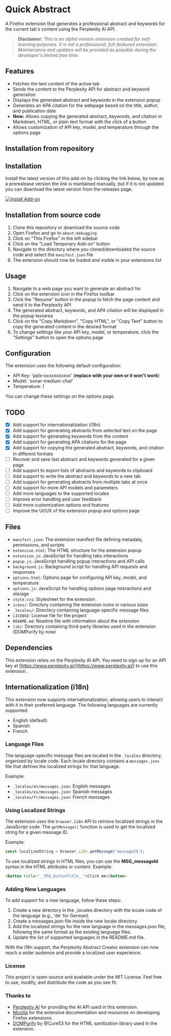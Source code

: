 # Quick Abstract

A Firefox extension that generates a professional abstract and keywords for the current tab's content using the Perplexity AI API.

> **Disclaimer**: _This is an alpha version extension created for self-learning purposes. It is not a professional, full-featured extension. Maintenance and updates will be provided as possible during the developer's limited free time._

## Features
- Fetches the text content of the active tab
- Sends the content to the Perplexity API for abstract and keyword generation 
- Displays the generated abstract and keywords in the extension popup
- Generates an APA citation for the webpage based on the title, author, and publication date
- **New:** Allows copying the generated abstract, keywords, and citation in Markdown, HTML, or plain text format with the click of a button
- Allows customization of API key, model, and temperature through the options page

## Installation from repository

## Installation

Install the latest version of this add-on by clicking the link below, by now as a prerealease version the link is mantained manually, but if it is not updated you can download the latest version from the releases page.

[![Install Add-on](https://img.shields.io/badge/Install-Add--on-brightgreen?style=for-the-badge)](https://github.com/imigueldiaz/firefox-perplexity-abstract/releases/download/0.3.8.xpi/quick_abstract.xpi)

## Installation from source code
1. Clone this repository or download the source code
2. Open Firefox and go to `about:debugging`
3. Click on "This Firefox" in the left sidebar
4. Click on the "Load Temporary Add-on" button
5. Navigate to the directory where you cloned/downloaded the source code and select the `manifest.json` file
6. The extension should now be loaded and visible in your extensions list

## Usage
1. Navigate to a web page you want to generate an abstract for
2. Click on the extension icon in the Firefox toolbar
3. Click the "Resume" button in the popup to fetch the page content and send it to the Perplexity API
4. The generated abstract, keywords, and APA citation will be displayed in the popup textarea
5. Click on the "Copy Markdown", "Copy HTML", or "Copy Text" button to copy the generated content in the desired format
6. To change settings like your API key, model, or temperature, click the "Settings" button to open the options page

## Configuration
The extension uses the following default configuration:
- API Key: 'pplx-xxxxxxxxxxx' (**replace with your own or it won't work**)
- Model: 'sonar-medium-chat'
- Temperature: 1

You can change these settings on the options page.

## TODO

- [x] Add support for internationalization (i18n)
- [x] Add support for generating abstracts from selected text on the page
- [x] Add support for generating keywords from the content
- [x] Add support for generating APA citations for the page
- [x] Add support for copying the generated abstract, keywords, and citation in different formats
- [ ] Recover and save last abstract and keywords generated for a given page
- [ ] Add support to export lists of abstracts and keywords to clipboard
- [ ] Add support to write the abstract and keywords to a new tab
- [ ] Add support for generating abstracts from multiple tabs at once
- [ ] Add support for more API models and parameters
- [ ] Add more languages to the supported locales
- [ ] Improve error handling and user feedback
- [ ] Add more customization options and features
- [ ] Improve the UI/UX of the extension popup and options page

## Files

- `manifest.json`: The extension manifest file defining metadata, permissions, and scripts
- `extension.html`: The HTML structure for the extension popup
- `extension.js`: JavaScript for handling tabs interactions
- `popup.js`: JavaScript handling popup interactions and API calls
- `background.js`: Background script for handling API requests and responses
- `options.html`: Options page for configuring API key, model, and temperature
- `options.js`: JavaScript for handling options page interactions and storage
- `style.css`: Stylesheet for the extension
- `icons/`: Directory containing the extension icons in various sizes
- `_locales/`: Directory containing language-specific message files
- `LICENSE`: License file for the project
- `README.md`: Readme file with information about the extension
- `lib/`: Directory containing third-party libraries used in the extension (DOMPurify by now)


## Dependencies

This extension relies on the Perplexity AI API. You need to sign up for an API key at [https://www.perplexity.ai/](https://www.perplexity.ai/) to use this extension.

## Internationalization (i18n)

This extension now supports internationalization, allowing users to interact with it in their preferred language. The following languages are currently supported:

- English (default)
- Spanish
- French

### Language Files

The language-specific message files are located in the `_locales` directory, organized by locale code. Each locale directory contains a `messages.json` file that defines the localized strings for that language.

Example:
- `_locales/en/messages.json`: English messages
- `_locales/es/messages.json`: Spanish messages
- `_locales/fr/messages.json`: French messages

### Using Localized Strings

The extension uses the `browser.i18n` API to retrieve localized strings in the JavaScript code. The `getMessage()` function is used to get the localized string for a given message ID.

Example:
```javascript
const localizedString = browser.i18n.getMessage('messageId');
```
To use localized strings in HTML files, you can use the __MSG_messageId__ syntax in the HTML attributes or content. Example:
```html
<button title="__MSG_buttonTitle__">Click me</button>
```
### Adding New Languages
To add support for a new language, follow these steps:

1. Create a new directory in the \_locales directory with the locale code of the language (e.g., 'de' for German).
2. Create a messages.json file inside the new locale directory.
3. Add the localized strings for the new language in the messages.json file, following the same format as the existing language files.
4. Update the list of supported languages in the README.md file.

With the i18n support, the Perplexity Abstract Creator extension can now reach a wider audience and provide a localized user experience.

### License
This project is open-source and available under the MIT License. Feel free to use, modify, and distribute the code as you see fit.

### Thanks to
- [Perplexity AI](https://www.perplexity.ai/) for providing the AI API used in this extension.
- [Mozilla](https://developer.mozilla.org/en-US/docs/Mozilla/Add-ons) for the extensive documentation and resources on developing Firefox extensions.
- [DOMPurify](https://github.com/cure53/DOMPurify) by @Cure53 for the HTML sanitization library used in the extension.

